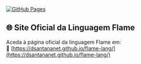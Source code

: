 [![GitHub Pages](https://img.shields.io/badge/GitHub_Pages-online-brightgreen?style=flat-square&logo=github)](https://dsantananet.github.io/flame-lang/)

## 🌐 Site Oficial da Linguagem Flame


Aceda à página oficial da linguagem Flame em:  
🔗 [https://dsantananet.github.io/flame-lang/](https://dsantananet.github.io/flame-lang/)
